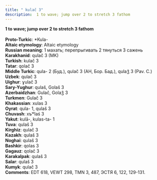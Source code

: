 ```yaml
---
title: " kulač 3"
description:  1 to wave; jump over 2 to stretch 3 fathom
---
```

<strong> 1 to wave; jump over 2 to stretch 3 fathom</strong><br><br>
<strong>Proto-Turkic</strong>:  *Kula-<br>
<strong>Altaic etymology</strong>:  Altaic etymology<br>
<strong>Russian meaning</strong>:  1 махать; перепрыгивать 2 тянуться 3 сажень<br>
<strong>Karakhanid</strong>:  qulač 3 (MK)<br>
<strong>Turkish</strong>:  kulač 3<br>
<strong>Tatar</strong>:  qolač 3<br>
<strong>Middle Turkic</strong>:  qula- 2 (Буд.), qulač 3 (AH, Бор. Бад.), qulaǯ 3 (Pav. C.)<br>
<strong>Uzbek</strong>:  qulač 3<br>
<strong>Uighur</strong>:  ɣulač 3<br>
<strong>Sary-Yughur</strong>:  qulaš, Golaš 3<br>
<strong>Azerbaidzhan</strong>:  Gulač, Golaǯ 3<br>
<strong>Turkmen</strong>:  Gulač 3<br>
<strong>Khakassian</strong>:  xulas 3<br>
<strong>Oyrat</strong>:  qula- 1, qulaš 3<br>
<strong>Chuvash</strong>:  xъʷlaś 3<br>
<strong>Yakut</strong>:  kulā-, kulas-ta- 1<br>
<strong>Tuva</strong>:  qulaš 3<br>
<strong>Kirghiz</strong>:  qulač 3<br>
<strong>Kazakh</strong>:  qulaš 3<br>
<strong>Noghai</strong>:  qulaš 3<br>
<strong>Bashkir</strong>:  qolas 3<br>
<strong>Gagauz</strong>:  qolač 3<br>
<strong>Karakalpak</strong>:  qulaš 3<br>
<strong>Salar</strong>:  qulaš 3<br>
<strong>Kumyk</strong>:  qulač 3<br>
<strong>Comments</strong>:  EDT 618, VEWT 298, TMN 3, 487, ЭСТЯ 6, 122, 129-131.<br>


